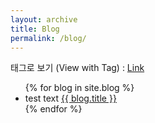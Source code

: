 ```yaml
---
layout: archive
title: Blog
permalink: /blog/
---
```


태그로 보기 (View with Tag) : [Link](/tags/)


<ul>
  {% for blog in site.blog %}
    <li>
      test text
      <a href="{{ site.baseurl }}{{ blog.url }}">{{ blog.title }}</a>
    </li>
  {% endfor %}
</ul>
